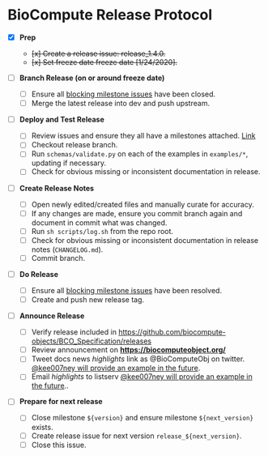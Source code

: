 BioCompute Release Protocol
=========================== 

 - [x] **Prep**
     - ~~[x] Create a release issue: release_1.4.0.~~
     - ~~[x] Set freeze date freeze date [1/24/2020].~~
 - [ ] **Branch Release (on or around freeze date)**
     - [ ] Ensure all [blocking milestone issues](https://github.com/biocompute-objects/BCO_Specification/milestones) have been closed.
     - [ ] Merge the latest release into dev and push upstream.
 - [ ] **Deploy and Test Release**
     - [ ] Review issues and ensure they all have a milestones attached. [Link](https://github.com/biocompute-objects/BCO_Specification/milestones)
     - [ ] Checkout release branch.
	 - [ ] Run `schemas/validate.py` on each of the examples in `examples/*`, updating if necessary.
     - [ ] Check for obvious missing or inconsistent documentation in release.
 - [ ] **Create Release Notes**
     - [ ] Open newly edited/created files and manually curate for accuracy.
     - [ ] If any changes are made, ensure you commit branch again and document in commit what was changed.
     - [ ] Run `sh scripts/log.sh` from the repo root.
     - [ ] Check for obvious missing or inconsistent documentation in release notes (`CHANGELOG.md`).
     - [ ] Commit branch.
 - [ ] **Do Release**
     - [ ] Ensure all [blocking milestone issues](https://github.com/biocompute-objects/BCO_Specification/milestones) have been resolved.
     - [ ] Create and push new release tag.
 - [ ] **Announce Release**

     - [ ] Verify release included in https://github.com/biocompute-objects/BCO_Specification/releases
     - [ ] Review announcement on **https://biocomputeobject.org/**
     - [ ] Tweet docs news *highlights* link as @BioComputeObj on twitter. [@kee007ney will provide an example in the future](https://twitter.com/BioComputeObj).
     - [ ] Email *highlights* to listserv [@kee007ney will provide an example in the future](https://twitter.com/BioComputeObj)..

 - [ ] **Prepare for next release**
     - [ ] Close milestone ``${version}`` and ensure milestone ``${next_version}`` exists.
     - [ ] Create release issue for next version ``release_${next_version}``.
     - [ ] Close this issue.